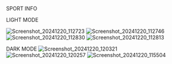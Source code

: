 SPORT INFO

LIGHT MODE

![Screenshot_20241220_112723](https://github.com/user-attachments/assets/9fa53708-89f8-4b32-932b-f21bfabafd23) 
![Screenshot_20241220_112746](https://github.com/user-attachments/assets/8420a785-3418-4362-9b65-4dd64890460d)
![Screenshot_20241220_112830](https://github.com/user-attachments/assets/d4e59805-0875-42e7-8ad8-dc20d842d7f2)
![Screenshot_20241220_112813](https://github.com/user-attachments/assets/7c9c801d-24b5-4a99-bae3-71953b81a812)

DARK MODE
![Screenshot_20241220_120321](https://github.com/user-attachments/assets/8334e2e5-3cfb-4bca-94de-e1d542af7d52)
![Screenshot_20241220_120257](https://github.com/user-attachments/assets/6f2c400e-3622-44ae-8450-e23705f252a6)
![Screenshot_20241220_115504](https://github.com/user-attachments/assets/cc05f7ab-8d73-444b-bc91-31bf41b6e721)
